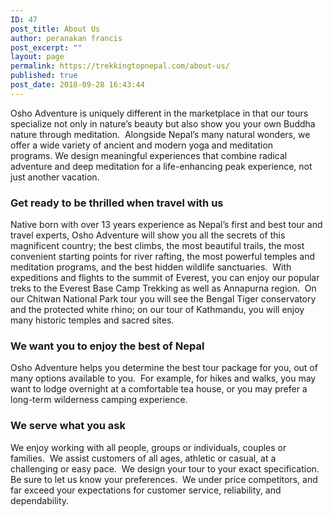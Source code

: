 ```yaml
---
ID: 47
post_title: About Us
author: peranakan francis
post_excerpt: ""
layout: page
permalink: https://trekkingtopnepal.com/about-us/
published: true
post_date: 2018-09-28 16:43:44
---
```

<!-- wp:paragraph -->
<p>Osho Adventure is uniquely different in the marketplace in that our tours specialize not only in nature’s beauty but also show you your own Buddha nature through meditation.  Alongside Nepal’s many natural wonders, we offer a wide variety of ancient and modern yoga and meditation programs. We design meaningful experiences that combine radical adventure and deep meditation for a life-enhancing peak experience, not just another vacation.</p>
<!-- /wp:paragraph -->

<!-- wp:heading {"level":3} -->
<h3>Get ready to be thrilled when travel with us</h3>
<!-- /wp:heading -->

<!-- wp:paragraph -->
<p>Native born with over 13 years experience as Nepal’s first and best tour and travel experts, Osho Adventure will show you all the secrets of this magnificent country; the best climbs, the most beautiful trails, the most convenient starting points for river rafting, the most powerful temples and meditation programs, and the best hidden wildlife sanctuaries.  With expeditions and flights to the summit of Everest, you can enjoy our popular treks to the Everest Base Camp Trekking as well as Annapurna region.  On our Chitwan National Park tour you will see the Bengal Tiger conservatory and the protected white rhino; on our tour of Kathmandu, you will enjoy many historic temples and sacred sites.</p>
<!-- /wp:paragraph -->

<!-- wp:heading {"level":3} -->
<h3 id="mce_9">We want you to enjoy the best of Nepal</h3>
<!-- /wp:heading -->

<!-- wp:paragraph -->
<p>Osho Adventure helps you determine the best tour package for you, out of many options available to you.  For example, for hikes and walks, you may want to lodge overnight at a comfortable tea house, or you may prefer a long-term wilderness camping experience.<br/></p>
<!-- /wp:paragraph -->

<!-- wp:heading {"level":3} -->
<h3>We serve what you ask</h3>
<!-- /wp:heading -->

<!-- wp:paragraph -->
<p>We enjoy working with all people, groups or individuals, couples or families.  We assist customers of all ages, athletic or casual, at a challenging or easy pace.  We design your tour to your exact specification.  Be sure to let us know your preferences.  We under price competitors, and far exceed your expectations for customer service, reliability, and dependability.<br/></p>
<!-- /wp:paragraph -->